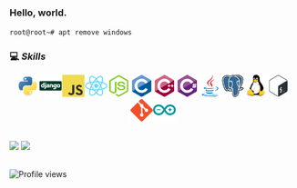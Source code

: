 ### Hello, world.

```bash
root@root~# apt remove windows
```

<h3>💻 <em>Skills</em></h3>
 <p align = "center">
  <img src="https://raw.githubusercontent.com/devicons/devicon/master/icons/python/python-original.svg" alt="Python" width="40" height="40"/><img
src="https://raw.githubusercontent.com/devicons/devicon/master/icons/django/django-original.svg" alt="Django" width="40" height="40"/><img
src="https://raw.githubusercontent.com/devicons/devicon/master/icons/javascript/javascript-original.svg" alt="Javascript" width="40" height="40"/><img                             src="https://raw.githubusercontent.com/devicons/devicon/master/icons/react/react-original.svg" alt="React" width="40" height="40"/><img
src="https://github.com/devicons/devicon/blob/master/icons/nodejs/nodejs-original.svg" alt="Node" width="40" height="40"/><img
src="https://raw.githubusercontent.com/devicons/devicon/master/icons/c/c-original.svg" alt="C" width="40" height="40"/><img src="https://raw.githubusercontent.com/devicons/devicon/master/icons/cplusplus/cplusplus-original.svg" alt="C++" width="40" height="40"/><img src="https://raw.githubusercontent.com/devicons/devicon/master/icons/csharp/csharp-original.svg" alt="C#" width="40" height="40"/><img src="https://raw.githubusercontent.com/devicons/devicon/master/icons/java/java-original.svg" alt="Java" width="40" height="40"/><img
src="https://raw.githubusercontent.com/devicons/devicon/master/icons/postgresql/postgresql-original.svg" alt="PostgreSQL" width="40" height="40"/><img
src="https://raw.githubusercontent.com/devicons/devicon/master/icons/linux/linux-original.svg" alt="Linux" width="40" height="40"/><img src="https://raw.githubusercontent.com/devicons/devicon/master/icons/bash/bash-original.svg" alt="Bash" width="40" height="40"/><img src="https://raw.githubusercontent.com/devicons/devicon/master/icons/git/git-original.svg" alt="Git" width="40" height="40"/><img src="https://raw.githubusercontent.com/devicons/devicon/master/icons/arduino/arduino-original.svg" alt="Arduino" width="40" height="40"/>
 </p>

 <br>
 
 <div>
  <img height="180em" src="https://github-readme-stats.vercel.app/api?username=gabzin&include_all_commits=true&count_private=true&show_icons=true&theme=tokyonight&border_radius=50"/>
  <img height="180em" src="https://github-readme-stats.vercel.app/api/top-langs/?username=gabzin&langs_count=10&theme=tokyonight&hide=php,batchfile&exclude_repo=tools&border_radius=50&layout=compact"/>
</div>
<br>

![Profile views](https://gpvc.arturio.dev/gabzin)  
